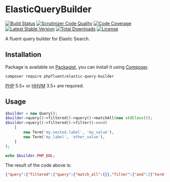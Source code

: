 # ElasticQueryBuilder

[![Build Status](https://img.shields.io/travis/PHPFluent/ElasticQueryBuilder/master.svg?style=flat-square)](http://travis-ci.org/PHPFluent/ElasticQueryBuilder)
[![Scrutinizer Code Quality](https://img.shields.io/scrutinizer/g/PHPFluent/ElasticQueryBuilder/master.svg?style=flat-square)](https://scrutinizer-ci.com/g/PHPFluent/ElasticQueryBuilder/?branch=master)
[![Code Coverage](https://img.shields.io/scrutinizer/coverage/g/PHPFluent/ElasticQueryBuilder/master.svg?style=flat-square)](https://scrutinizer-ci.com/g/PHPFluent/ElasticQueryBuilder/?branch=master)
[![Latest Stable Version](https://img.shields.io/packagist/v/phpfluent/elastic-query-builder.svg?style=flat-square)](https://packagist.org/packages/phpfluent/elastic-query-builder)
[![Total Downloads](https://img.shields.io/packagist/dt/phpfluent/elastic-query-builder.svg?style=flat-square)](https://packagist.org/packages/phpfluent/elastic-query-builder)
[![License](https://img.shields.io/packagist/l/phpfluent/elastic-query-builder.svg?style=flat-square)](https://packagist.org/packages/phpfluent/elastic-query-builder)

A fluent query builder for Elastic Search.

## Installation

Package is available on [Packagist](http://packagist.org/packages/phpfluent/elastic-query-builder),
you can install it using [Composer](http://getcomposer.org).

```shell
composer require phpfluent/elastic-query-builder
```

[PHP](https://php.net) 5.5+ or [HHVM](http://hhvm.com) 3.5+ are required.

## Usage

```php
$builder = new Query();
$builder->query()->filtered()->query()->matchAll(new stdClass());
$builder->query()->filtered()->filter()->and(
    [
        new Term('my.nested.label', 'my_value'),
        new Term('my_label', 'other_value'),
    ]
);

echo $builder.PHP_EOL;
```


The result of the code above is:
```json
{"query":{"filtered":{"query":{"match_all":{}},"filter":{"and":[{"term":{"my.nested.label":"my_value"}},{"term":{"my_label":"other_value"}}]}}}}
```
